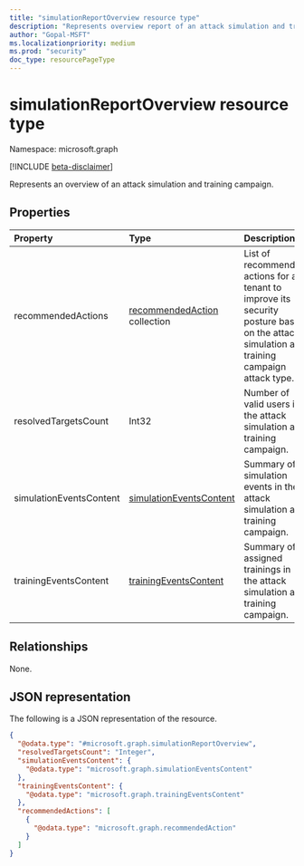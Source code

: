 ```yaml
---
title: "simulationReportOverview resource type"
description: "Represents overview report of an attack simulation and training campaign."
author: "Gopal-MSFT"
ms.localizationpriority: medium
ms.prod: "security"
doc_type: resourcePageType
---
```


# simulationReportOverview resource type

Namespace: microsoft.graph

[!INCLUDE [beta-disclaimer](../../includes/beta-disclaimer.md)]

Represents an overview of an attack simulation and training campaign.

## Properties
|Property|Type|Description|
|:---|:---|:---|
|recommendedActions|[recommendedAction](../resources/recommendedaction.md) collection|List of recommended actions for a tenant to improve its security posture based on the attack simulation and training campaign attack type.|
|resolvedTargetsCount|Int32|Number of valid users in the attack simulation and training campaign.|
|simulationEventsContent|[simulationEventsContent](../resources/simulationeventscontent.md)|Summary of simulation events in the attack simulation and training campaign.|
|trainingEventsContent|[trainingEventsContent](../resources/trainingeventscontent.md)|Summary of assigned trainings in the attack simulation and training campaign.|

## Relationships
None.

## JSON representation
The following is a JSON representation of the resource.
<!-- {
  "blockType": "resource",
  "@odata.type": "microsoft.graph.simulationReportOverview"
}
-->
``` json
{
  "@odata.type": "#microsoft.graph.simulationReportOverview",
  "resolvedTargetsCount": "Integer",
  "simulationEventsContent": {
    "@odata.type": "microsoft.graph.simulationEventsContent"
  },
  "trainingEventsContent": {
    "@odata.type": "microsoft.graph.trainingEventsContent"
  },
  "recommendedActions": [
    {
      "@odata.type": "microsoft.graph.recommendedAction"
    }
  ]
}
```

